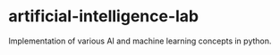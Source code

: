 # artificial-intelligence-lab
Implementation of various AI and machine learning concepts in python.
